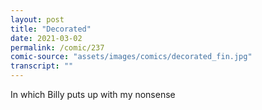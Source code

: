 ```yaml
---
layout: post
title: "Decorated"
date: 2021-03-02
permalink: /comic/237
comic-source: "assets/images/comics/decorated_fin.jpg"
transcript: ""
---
```


In which Billy puts up with my nonsense
